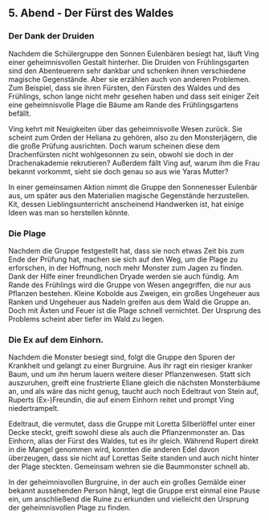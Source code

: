 ## 5. Abend - Der Fürst des Waldes

### Der Dank der Druiden

Nachdem die Schülergruppe den Sonnen Eulenbären besiegt hat, läuft Ving einer geheimnisvollen Gestalt hinterher. Die Druiden von Frühlingsgarten sind den Abenteuerern sehr dankbar und schenken ihnen verschiedene magische Gegenstände. Aber sie erzählen auch von anderen Problemen. Zum Beispiel, dass sie ihren Fürsten, den Fürsten des Waldes und des Frühlings, schon lange nicht mehr gesehen haben und dass seit einiger Zeit eine geheimnisvolle Plage die Bäume am Rande des Frühlingsgartens befällt. 

Ving kehrt mit Neuigkeiten über das geheimnisvolle Wesen zurück. Sie scheint zum Orden der Heliana zu gehören, also zu den Monsterjägern, die die große Prüfung ausrichten. Doch warum scheinen diese dem Drachenfürsten nicht wohlgesonnen zu sein, obwohl sie doch in der Drachenakademie rekrutieren? Außerdem fällt Ving auf, warum ihm die Frau bekannt vorkommt, sieht sie doch genau so aus wie Yaras Mutter?

In einer gemeinsamen Aktion nimmt die Gruppe den Sonnenesser Eulenbär aus, um später aus den Materialien magische Gegenstände herzustellen. Kit, dessen Lieblingsunterricht anscheinend Handwerken ist, hat einige Ideen was man so herstellen könnte.

### Die Plage 

Nachdem die Gruppe festgestellt hat, dass sie noch etwas Zeit bis zum Ende der Prüfung hat, machen sie sich auf den Weg, um die Plage zu erforschen, in der Hoffnung, noch mehr Monster zum Jagen zu finden. Dank der Hilfe einer freundlichen Dryade werden sie auch fündig. Am Rande des Frühlings wird die Gruppe von Wesen angegriffen, die nur aus Pflanzen bestehen. Kleine Kobolde aus Zweigen, ein großes Ungeheuer aus Ranken und Ungeheuer aus Nadeln greifen aus dem Wald die Gruppe an. Doch mit Äxten und Feuer ist die Plage schnell vernichtet. Der Ursprung des Problems scheint aber tiefer im Wald zu liegen.

### Die Ex auf dem Einhorn. 

Nachdem die Monster besiegt sind, folgt die Gruppe den Spuren der Krankheit und gelangt zu einer Burgruine. Aus ihr ragt ein riesiger kranker Baum, und um ihn herum lauern weitere dieser Pflanzenwesen. Statt sich auszuruhen, greift eine frustrierte Eliane gleich die nächsten Monsterbäume an, und als wäre das nicht genug, taucht auch noch Edeltraut von Stein auf, Ruperts (Ex-)Freundin, die auf einem Einhorn reitet und prompt Ving niedertrampelt. 

Edeltraut, die vermutet, dass die Gruppe mit Loretta Silberlöffel unter einer Decke steckt, greift sowohl diese als auch die Pflanzenmonster an. Das Einhorn, alias der Fürst des Waldes, tut es ihr gleich. Während Rupert direkt in die Mangel genommen wird, konnten die anderen Edel davon überzeugen, dass sie nicht auf Lorettas Seite standen und auch nicht hinter der Plage steckten. Gemeinsam wehren sie die Baummonster schnell ab.

In der geheimnisvollen Burgruine, in der auch ein großes Gemälde einer bekannt aussehenden Person hängt, legt die Gruppe erst einmal eine Pause ein, um anschließend die Ruine zu erkunden und vielleicht den Ursprung der geheimnisvollen Plage zu finden.

